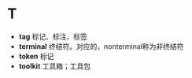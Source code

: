 # T
- **tag** 标记、标注、标签
- **terminal** 终结符。对应的，nonterminal称为非终结符
- **token** 标记
- **toolkit** 工具箱；工具包